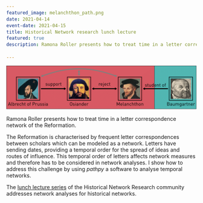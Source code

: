 ```yaml
---
featured_image: melanchthon_path.png
date: 2021-04-14
event-date: 2021-04-15
title: Historical Network research lunch lecture
featured: true
description: Ramona Roller presents how to treat time in a letter correspondence network of the Reformation.

---
```


![map](melanchthon_path.png)

Ramona Roller presents how to treat time in a letter correspondence network of the Reformation.

The Reformation is characterised by frequent letter correspondences between scholars which can be modeled as a network.
Letters have sending dates, providing a temporal order for the spread of ideas and routes of influence. This temporal order of letters affects network measures and therefore has to be considered in network analyses. I show how to address this challenge by using *pathpy* a software to analyse temporal networks.

The [lunch lecture series](https://historicalnetworkresearch.org/hnr-events/hnr-lunch-lectures/) of the Historical Network Research community addresses network analyses for historical networks.

